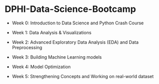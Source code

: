 # DPHI-Data-Science-Bootcamp
* Week 0: Introduction to Data Science and Python Crash Course

* Week 1: Data Analysis & Visualizations

* Week 2: Advanced Exploratory Data Analysis (EDA) and Data Preprocessing

* Week 3: Building Machine Learning models

* Week 4: Model Optimization

* Week 5: Strengthening Concepts and  Working on real-world dataset
